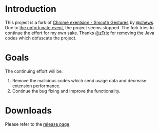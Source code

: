 # Introduction
This project is a fork of [Chrome exentsion - Smooth Gestures](https://github.com/chews/Smooth-Gestures) by [@chews](https://github.com/chews). Due to [the unfortunate event](http://codeonfire.cthru.biz/?p=96), the project seems stopped. The fork tries to continue the effort for my own sake. Thanks [@zTrix](https://github.com/zTrix) for removing the Java codes which obfuscate the project.

# Goals
The continuing effort will be:

1. Remove the malicious codes which send usage data and decrease extension performance.
2. Continue the bug fixing and improve the functionality.

# Downloads
Please refer to the [release page](https://github.com/masonwan/Smooth-Gestures/releases).
